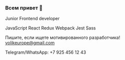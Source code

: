 ### Всем привет 👋

Junior Frontend developer

JavaScript
React
Redux
Webpack
Jest
Sass

Пишите, если ищете мотивированного разработчика!
volikeurope@gmail.com

Telegram/WhatsApp: +7 925 456 12 43

